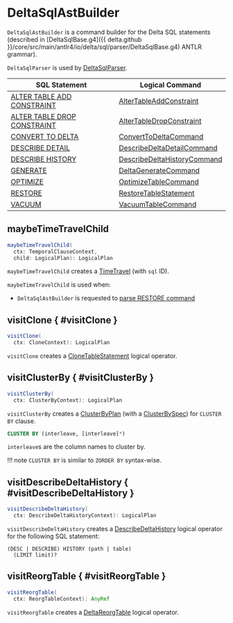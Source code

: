 # DeltaSqlAstBuilder

`DeltaSqlAstBuilder` is a command builder for the Delta SQL statements (described in [DeltaSqlBase.g4]({{ delta.github }}/core/src/main/antlr4/io/delta/sql/parser/DeltaSqlBase.g4) ANTLR grammar).

`DeltaSqlParser` is used by [DeltaSqlParser](DeltaSqlParser.md#builder).

SQL Statement | Logical Command
--------------|----------
 <span id="visitAddTableConstraint"> [ALTER TABLE ADD CONSTRAINT](index.md#ALTER-TABLE-ADD-CONSTRAINT) | [AlterTableAddConstraint](../check-constraints/AlterTableAddConstraint.md)
 <span id="visitDropTableConstraint"> [ALTER TABLE DROP CONSTRAINT](index.md#ALTER-TABLE-DROP-CONSTRAINT) | [AlterTableDropConstraint](../check-constraints/AlterTableDropConstraint.md)
 [CONVERT TO DELTA](index.md#CONVERT-TO-DELTA) | [ConvertToDeltaCommand](../commands/convert/ConvertToDeltaCommand.md)
 <span id="visitDescribeDeltaDetail"> [DESCRIBE DETAIL](index.md#DESCRIBE-DETAIL) | [DescribeDeltaDetailCommand](../commands/describe-detail/DescribeDeltaDetailCommand.md)
 <span id="visitDescribeDeltaHistory"> [DESCRIBE HISTORY](index.md#describe-history) | [DescribeDeltaHistoryCommand](../commands/describe-history/DescribeDeltaHistoryCommand.md)
 <span id="visitGenerate"> [GENERATE](index.md#GENERATE) | [DeltaGenerateCommand](../commands/generate/DeltaGenerateCommand.md)
 <span id="visitOptimizeTable"> [OPTIMIZE](index.md#OPTIMIZE) | [OptimizeTableCommand](../commands/optimize/OptimizeTableCommand.md)
 <span id="visitRestore"> [RESTORE](index.md#RESTORE) | [RestoreTableStatement](../commands/restore/RestoreTableStatement.md)
 <span id="visitVacuumTable"> [VACUUM](index.md#VACUUM) | [VacuumTableCommand](../commands/vacuum/VacuumTableCommand.md)

## <span id="maybeTimeTravelChild"> maybeTimeTravelChild

```scala
maybeTimeTravelChild(
  ctx: TemporalClauseContext,
  child: LogicalPlan): LogicalPlan
```

`maybeTimeTravelChild` creates a [TimeTravel](../commands/restore/TimeTravel.md) (with `sql` ID).

`maybeTimeTravelChild` is used when:

* `DeltaSqlAstBuilder` is requested to [parse RESTORE command](#visitRestore)

## visitClone { #visitClone }

```scala
visitClone(
  ctx: CloneContext): LogicalPlan
```

`visitClone` creates a [CloneTableStatement](../commands/clone/CloneTableStatement.md) logical operator.

## visitClusterBy { #visitClusterBy }

```scala
visitClusterBy(
  ctx: ClusterByContext): LogicalPlan
```

`visitClusterBy` creates a [ClusterByPlan](../liquid-clustering/ClusterByPlan.md) (with a [ClusterBySpec](../liquid-clustering/ClusterBySpec.md)) for `CLUSTER BY` clause.

```sql
CLUSTER BY (interleave, [interleave]*)
```

`interleave`s are the column names to cluster by.

!!! note
    `CLUSTER BY` is similar to `ZORDER BY` syntax-wise.

## visitDescribeDeltaHistory { #visitDescribeDeltaHistory }

```scala
visitDescribeDeltaHistory(
  ctx: DescribeDeltaHistoryContext): LogicalPlan
```

`visitDescribeDeltaHistory` creates a [DescribeDeltaHistory](../commands/describe-history/DescribeDeltaHistory.md) logical operator for the following SQL statement:

```antlr
(DESC | DESCRIBE) HISTORY (path | table)
  (LIMIT limit)?
```

## visitReorgTable { #visitReorgTable }

```scala
visitReorgTable(
  ctx: ReorgTableContext): AnyRef
```

`visitReorgTable` creates a [DeltaReorgTable](../commands/reorg/DeltaReorgTable.md) logical operator.
